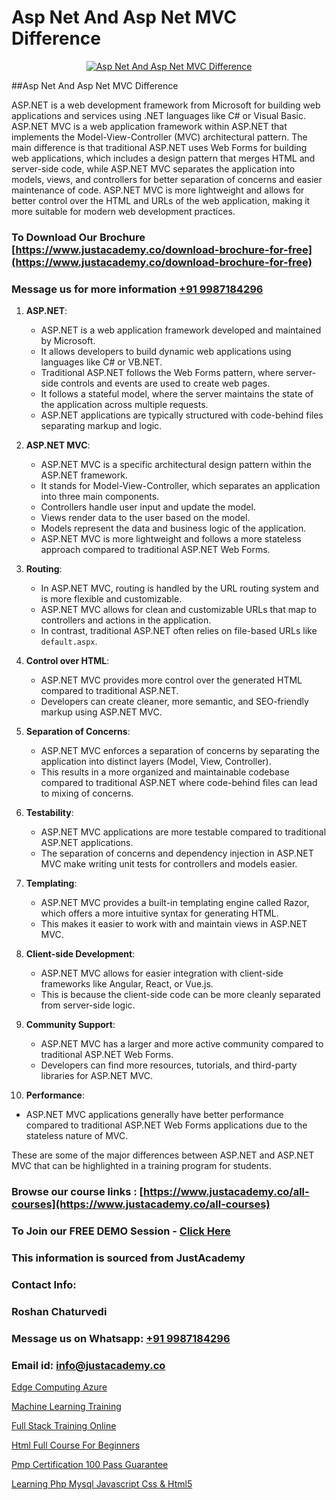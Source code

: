 # Asp Net And Asp Net MVC Difference

<p align="center">
  <a href="https://justacademy.co/course-detail/asp-net-training">
    <img src="https://justacademy.co/storage2/course_image/1708336878_course_image.png" alt="Asp Net And Asp Net MVC Difference">
  </a>
</p>
##Asp Net And Asp Net MVC Difference

ASP.NET is a web development framework from Microsoft for building web applications and services using .NET languages like C# or Visual Basic. ASP.NET MVC is a web application framework within ASP.NET that implements the Model-View-Controller (MVC) architectural pattern. The main difference is that traditional ASP.NET uses Web Forms for building web applications, which includes a design pattern that merges HTML and server-side code, while ASP.NET MVC separates the application into models, views, and controllers for better separation of concerns and easier maintenance of code. ASP.NET MVC is more lightweight and allows for better control over the HTML and URLs of the web application, making it more suitable for modern web development practices.
### To Download Our Brochure [https://www.justacademy.co/download-brochure-for-free](https://www.justacademy.co/download-brochure-for-free)
### Message us for more information [+91 9987184296](https://api.whatsapp.com/send?phone=919987184296)
1) **ASP.NET**:
   - ASP.NET is a web application framework developed and maintained by Microsoft.
   - It allows developers to build dynamic web applications using languages like C# or VB.NET.
   - Traditional ASP.NET follows the Web Forms pattern, where server-side controls and events are used to create web pages.
   - It follows a stateful model, where the server maintains the state of the application across multiple requests.
   - ASP.NET applications are typically structured with code-behind files separating markup and logic.
  
2) **ASP.NET MVC**:
   - ASP.NET MVC is a specific architectural design pattern within the ASP.NET framework.
   - It stands for Model-View-Controller, which separates an application into three main components.
   - Controllers handle user input and update the model.
   - Views render data to the user based on the model.
   - Models represent the data and business logic of the application.
   - ASP.NET MVC is more lightweight and follows a more stateless approach compared to traditional ASP.NET Web Forms.

3) **Routing**:
   - In ASP.NET MVC, routing is handled by the URL routing system and is more flexible and customizable.
   - ASP.NET MVC allows for clean and customizable URLs that map to controllers and actions in the application.
   - In contrast, traditional ASP.NET often relies on file-based URLs like `default.aspx`.

4) **Control over HTML**:
   - ASP.NET MVC provides more control over the generated HTML compared to traditional ASP.NET.
   - Developers can create cleaner, more semantic, and SEO-friendly markup using ASP.NET MVC.

5) **Separation of Concerns**:
   - ASP.NET MVC enforces a separation of concerns by separating the application into distinct layers (Model, View, Controller).
   - This results in a more organized and maintainable codebase compared to traditional ASP.NET where code-behind files can lead to mixing of concerns.

6) **Testability**:
   - ASP.NET MVC applications are more testable compared to traditional ASP.NET applications.
   - The separation of concerns and dependency injection in ASP.NET MVC make writing unit tests for controllers and models easier.

7) **Templating**:
   - ASP.NET MVC provides a built-in templating engine called Razor, which offers a more intuitive syntax for generating HTML.
   - This makes it easier to work with and maintain views in ASP.NET MVC.

8) **Client-side Development**:
   - ASP.NET MVC allows for easier integration with client-side frameworks like Angular, React, or Vue.js.
   - This is because the client-side code can be more cleanly separated from server-side logic.

9) **Community Support**:
   - ASP.NET MVC has a larger and more active community compared to traditional ASP.NET Web Forms.
   - Developers can find more resources, tutorials, and third-party libraries for ASP.NET MVC.

10) **Performance**:
   - ASP.NET MVC applications generally have better performance compared to traditional ASP.NET Web Forms applications due to the stateless nature of MVC.

These are some of the major differences between ASP.NET and ASP.NET MVC that can be highlighted in a training program for students.

### Browse our course links : [https://www.justacademy.co/all-courses](https://www.justacademy.co/all-courses) 
### To Join our FREE DEMO Session - [Click Here](https://www.justacademy.co/register-for-course-demo)


### This information is sourced from JustAcademy
### Contact Info:
### Roshan Chaturvedi
### Message us on Whatsapp: [+91 9987184296](https://api.whatsapp.com/send?phone=919987184296)
### Email id: [info@justacademy.co](mailto:info@justacademy.co)
                
[Edge Computing Azure](https://www.linkedin.com/pulse/edge-computing-azure-justacademy-sunnyvale-v9czc?trackingId=8reGLIBWeG9UgAitqUFpUg%3D%3D&lipi=urn%3Ali%3Apage%3Ad_flagship3_company_admin%3BJVVM%2Fef%2BR3WBKPYq3pagGw%3D%3D)

[Machine Learning Training](https://www.linkedin.com/pulse/machine-learning-training-justacademy-liverpool-bj6uf?trackingId=PtOxadLGEjYx%2FBX5DXSJgg%3D%3D&lipi=urn%3Ali%3Apage%3Ad_flagship3_company_admin%3B%2B7NXH4oxSQ2PhivsxtvsGw%3D%3D)

[Full Stack Training Online](https://medium.com/@mahi3106/full-stack-training-online-179c4be75957)

[Html Full Course For Beginners](https://medium.com/@ranemanish460/html-full-course-for-beginners-0cc7ff5ff64d)

[Pmp Certification 100 Pass Guarantee](https://justacademyin.github.io/justacademy/pmp-certification-100-pass-guarantee)

[Learning Php Mysql Javascript Css & Html5](https://justacademyin.github.io/justacademy/learning-php-mysql-javascript-css-&-html5)

